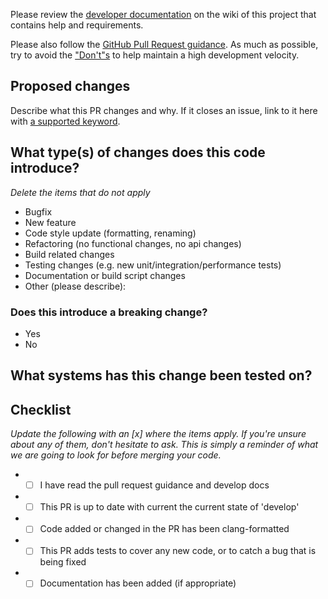 Please review the [developer documentation](https://github.com/QMCPACK/qmcpack/wiki/Development-workflow)
on the wiki of this project that contains help and requirements.

Please also follow the [GitHub Pull Request guidance](https://qmcpack.readthedocs.io/en/develop/developing.html#github-pull-request-guidance). As much as possible, try to avoid the ["Don't"s](https://qmcpack.readthedocs.io/en/develop/developing.html#don-t) to help maintain a high development velocity.

## Proposed changes

Describe what this PR changes and why.  If it closes an issue, link to it here
with [a supported keyword](https://help.github.com/en/github/managing-your-work-on-github/linking-a-pull-request-to-an-issue#linking-a-pull-request-to-an-issue-using-a-keyword).

## What type(s) of changes does this code introduce?
_Delete the items that do not apply_

- Bugfix
- New feature
- Code style update (formatting, renaming)
- Refactoring (no functional changes, no api changes)
- Build related changes
- Testing changes (e.g. new unit/integration/performance tests)
- Documentation or build script changes
- Other (please describe):

### Does this introduce a breaking change?

- Yes
- No

## What systems has this change been tested on?

## Checklist

_Update the following with an [x] where the items apply. If you're unsure about any of them, don't hesitate to ask.  This is
simply a reminder of what we are going to look for before merging your code._

* * [ ] I have read the pull request guidance and develop docs
* * [ ] This PR is up to date with current the current state of 'develop'
* * [ ] Code added or changed in the PR has been clang-formatted
* * [ ] This PR adds tests to cover any new code, or to catch a bug that is being fixed
* * [ ] Documentation has been added (if appropriate)
